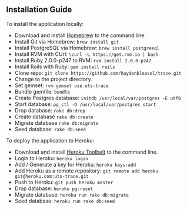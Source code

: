 ## Installation Guide

To install the application locally:

* Download and install [Homebrew](http://brew.sh/) to the command line.
* Install Git via Homebrew: `brew install git`
* Install PostgreSQL via Homebrew: `brew install postgresql`
* Install RVM with CUrl: `\curl -L https://get.rvm.io | bash`
* Install Ruby 2.0.0-p247 to RVM: `rvm install 2.0.0-p247`
* Install Rails with Ruby: `gem install rails`
* Clone repo: `git clone https://github.com/haydenbleasel/trace.git`
* Change to the project directory.
* Set gemset: `rvm gemset use uts-trace`
* Bundle gemfile: `bundle`
* Create Postgres database: `initdb /usr/local/var/postgres -E utf8`
* Start database: `pg_ctl -D /usr/local/var/postgres start`
* Drop database: `rake db:drop`
* Create database `rake db:create`
* Migrate database `rake db:migrate`
* Seed database: `rake db:seed`

To deploy the application to Heroku:

* Download and install [Heroku Toolbelt](https://toolbelt.heroku.com/) to the command line.
* Login to Heroku: `heroku login`
* Add / Generate a key for Heroku: `heroku keys:add`
* Add Heroku as a remote repository: `git remote add heroku git@heroku.com:uts-trace.git`
* Push to Heroku: `git push heroku master`
* Drop database: `heroku pg:reset`
* Migrate database: `heroku run rake db:migrate`
* Seed database: `heroku run rake db:seed`